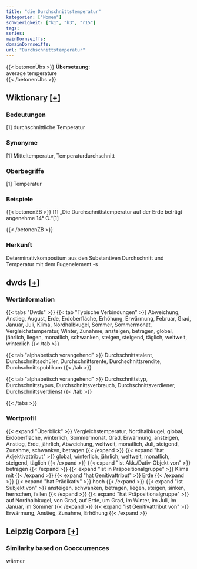 ```yaml
---
title: "die Durchschnittstemperatur"
kategorien: ["Nomen"]
schwierigkeit: ["k1", "h3", "r15"]
tags:
series:
mainDornseiffs:
domainDornseiffs:
url: "Durchschnittstemperatur"
---
```


{{< betonenÜbs >}}
**Übersetzung:**  
average  temperature  
{{< /betonenÜbs >}}

## Wiktionary [[+](https://de.wiktionary.org/wiki/Durchschnittstemperatur)]

### Bedeutungen
[1] durchschnittliche Temperatur  

### Synonyme
[1] Mitteltemperatur, Temperaturdurchschnitt  

### Oberbegriffe
[1] Temperatur  

### Beispiele
{{< betonenZB >}}
[1] „Die Durchschnittstemperatur auf der Erde beträgt angenehme 14° C.“[1]  

{{< /betonenZB >}}
### Herkunft
Determinativkompositum aus den Substantiven Durchschnitt und Temperatur mit dem Fugenelement -s  



## dwds [[+](https://www.dwds.de/wb/Durchschnittstemperatur)]

### Wortinformation
{{< tabs "Dwds" >}}
{{< tab "Typische Verbindungen" >}}
Abweichung, Anstieg, August, Erde, Erdoberfläche, Erhöhung, Erwärmung, Februar, Grad, Januar, Juli, Klima, Nordhalbkugel, Sommer, Sommermonat, Vergleichstemperatur, Winter, Zunahme, ansteigen, betragen, global, jährlich, liegen, monatlich, schwanken, steigen, steigend, täglich, weltweit, winterlich
{{< /tab >}}

{{< tab "alphabetisch vorangehend" >}}
Durchschnittstalent, Durchschnittsschüler, Durchschnittsrente, Durchschnittsrendite, Durchschnittspublikum
{{< /tab >}}

{{< tab "alphabetisch vorangehend" >}}
Durchschnittstyp, Durchschnittstypus, Durchschnittsverbrauch, Durchschnittsverdiener, Durchschnittsverdienst
{{< /tab >}}

{{< /tabs >}}

### Wortprofil
{{< expand "Überblick" >}} Vergleichstemperatur, Nordhalbkugel, global, Erdoberfläche, winterlich, Sommermonat, Grad, Erwärmung, ansteigen, Anstieg, Erde, jährlich, Abweichung, weltweit, monatlich, Juli, steigend, Zunahme, schwanken, betragen {{< /expand >}}
{{< expand "hat Adjektivattribut" >}} global, winterlich, jährlich, weltweit, monatlich, steigend, täglich {{< /expand >}}
{{< expand "ist Akk./Dativ-Objekt von" >}} betragen {{< /expand >}}
{{< expand "ist in Präpositionalgruppe" >}} Klima mit {{< /expand >}}
{{< expand "hat Genitivattribut" >}} Erde {{< /expand >}}
{{< expand "hat Prädikativ" >}} hoch {{< /expand >}}
{{< expand "ist Subjekt von" >}} ansteigen, schwanken, betragen, liegen, steigen, sinken, herrschen, fallen {{< /expand >}}
{{< expand "hat Präpositionalgruppe" >}} auf Nordhalbkugel, von Grad, auf Erde, um Grad, im Winter, im Juli, im Januar, im Sommer {{< /expand >}}
{{< expand "ist Genitivattribut von" >}} Erwärmung, Anstieg, Zunahme, Erhöhung {{< /expand >}}

## Leipzig Corpora [[+](https://corpora.uni-leipzig.de/en/res?word=Durchschnittstemperatur&corpusId=deu_newscrawl-public_2018)]


### Similarity based on Cooccurrences
wärmer

